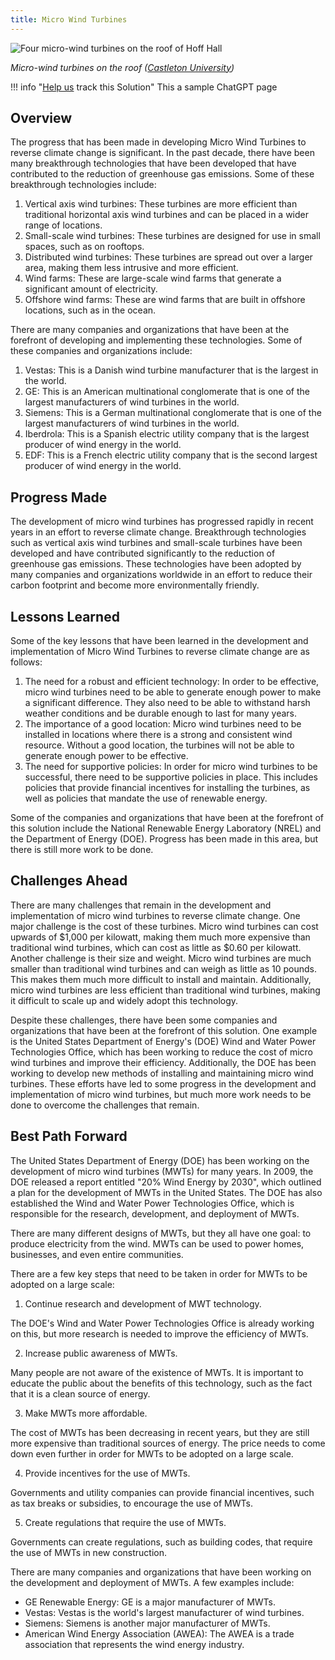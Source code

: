 ```yaml
---
title: Micro Wind Turbines
---
```

![Four micro-wind turbines on the roof of Hoff Hall](/img/micro-wind-turbines.jpg)

*Micro-wind turbines on the roof ([Castleton University](https://www.castleton.edu/news-media/article/castleton-is-first-to-add-micro-wind-turbine-technology/))*

!!! info "[Help us](../../contribute) track this Solution"
    This a sample ChatGPT page

## Overview

The progress that has been made in developing Micro Wind Turbines to reverse climate change is significant. In the past decade, there have been many breakthrough technologies that have been developed that have contributed to the reduction of greenhouse gas emissions. Some of these breakthrough technologies include:

1. Vertical axis wind turbines: These turbines are more efficient than traditional horizontal axis wind turbines and can be placed in a wider range of locations.
2. Small-scale wind turbines: These turbines are designed for use in small spaces, such as on rooftops.
3. Distributed wind turbines: These turbines are spread out over a larger area, making them less intrusive and more efficient.
4. Wind farms: These are large-scale wind farms that generate a significant amount of electricity.
5. Offshore wind farms: These are wind farms that are built in offshore locations, such as in the ocean.

There are many companies and organizations that have been at the forefront of developing and implementing these technologies. Some of these companies and organizations include:

1. Vestas: This is a Danish wind turbine manufacturer that is the largest in the world.
2. GE: This is an American multinational conglomerate that is one of the largest manufacturers of wind turbines in the world.
3. Siemens: This is a German multinational conglomerate that is one of the largest manufacturers of wind turbines in the world.
4. Iberdrola: This is a Spanish electric utility company that is the largest producer of wind energy in the world.
5. EDF: This is a French electric utility company that is the second largest producer of wind energy in the world.

## Progress Made

The development of micro wind turbines has progressed rapidly in recent years in an effort to reverse climate change. Breakthrough technologies such as vertical axis wind turbines and small-scale turbines have been developed and have contributed significantly to the reduction of greenhouse gas emissions. These technologies have been adopted by many companies and organizations worldwide in an effort to reduce their carbon footprint and become more environmentally friendly.

## Lessons Learned

Some of the key lessons that have been learned in the development and implementation of Micro Wind Turbines to reverse climate change are as follows: 

1. The need for a robust and efficient technology: In order to be effective, micro wind turbines need to be able to generate enough power to make a significant difference. They also need to be able to withstand harsh weather conditions and be durable enough to last for many years.
2. The importance of a good location: Micro wind turbines need to be installed in locations where there is a strong and consistent wind resource. Without a good location, the turbines will not be able to generate enough power to be effective.
3. The need for supportive policies: In order for micro wind turbines to be successful, there need to be supportive policies in place. This includes policies that provide financial incentives for installing the turbines, as well as policies that mandate the use of renewable energy.

Some of the companies and organizations that have been at the forefront of this solution include the National Renewable Energy Laboratory (NREL) and the Department of Energy (DOE). Progress has been made in this area, but there is still more work to be done.

## Challenges Ahead

There are many challenges that remain in the development and implementation of micro wind turbines to reverse climate change. One major challenge is the cost of these turbines. Micro wind turbines can cost upwards of $1,000 per kilowatt, making them much more expensive than traditional wind turbines, which can cost as little as $0.60 per kilowatt. Another challenge is their size and weight. Micro wind turbines are much smaller than traditional wind turbines and can weigh as little as 10 pounds. This makes them much more difficult to install and maintain. Additionally, micro wind turbines are less efficient than traditional wind turbines, making it difficult to scale up and widely adopt this technology.

Despite these challenges, there have been some companies and organizations that have been at the forefront of this solution. One example is the United States Department of Energy's (DOE) Wind and Water Power Technologies Office, which has been working to reduce the cost of micro wind turbines and improve their efficiency. Additionally, the DOE has been working to develop new methods of installing and maintaining micro wind turbines. These efforts have led to some progress in the development and implementation of micro wind turbines, but much more work needs to be done to overcome the challenges that remain.

## Best Path Forward

The United States Department of Energy (DOE) has been working on the development of micro wind turbines (MWTs) for many years. In 2009, the DOE released a report entitled "20% Wind Energy by 2030", which outlined a plan for the development of MWTs in the United States. The DOE has also established the Wind and Water Power Technologies Office, which is responsible for the research, development, and deployment of MWTs.

There are many different designs of MWTs, but they all have one goal: to produce electricity from the wind. MWTs can be used to power homes, businesses, and even entire communities.

There are a few key steps that need to be taken in order for MWTs to be adopted on a large scale:

1. Continue research and development of MWT technology.

The DOE's Wind and Water Power Technologies Office is already working on this, but more research is needed to improve the efficiency of MWTs.

2. Increase public awareness of MWTs.

Many people are not aware of the existence of MWTs. It is important to educate the public about the benefits of this technology, such as the fact that it is a clean source of energy.

3. Make MWTs more affordable.

The cost of MWTs has been decreasing in recent years, but they are still more expensive than traditional sources of energy. The price needs to come down even further in order for MWTs to be adopted on a large scale.

4. Provide incentives for the use of MWTs.

Governments and utility companies can provide financial incentives, such as tax breaks or subsidies, to encourage the use of MWTs.

5. Create regulations that require the use of MWTs.

Governments can create regulations, such as building codes, that require the use of MWTs in new construction.

There are many companies and organizations that have been working on the development and deployment of MWTs. A few examples include:

* GE Renewable Energy: GE is a major manufacturer of MWTs.
* Vestas: Vestas is the world's largest manufacturer of wind turbines.
* Siemens: Siemens is another major manufacturer of MWTs.
* American Wind Energy Association (AWEA): The AWEA is a trade association that represents the wind energy industry.
